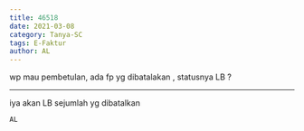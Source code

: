 ```yaml
---
title: 46518
date: 2021-03-08
category: Tanya-SC
tags: E-Faktur
author: AL
---
```


wp mau pembetulan, ada fp yg dibatalakan , statusnya LB ?

---

iya akan LB sejumlah yg dibatalkan

`AL`
